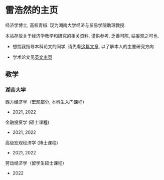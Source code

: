 # 雷浩然的主页

经济学博士, 高校青椒. 现为湖南大学经济与贸易学院助理教授.

本站存放关于经济学教学和研究的相关资料, 谨供参考. 乏善可陈, 姑妄观之可也.

- 想找我指导本科论文的同学, 请先看[这篇文章](ug-thesis), 以了解本人的主要研究方向

- 学术论文见[英文主页](/)

## 教学

### 湖南大学

西方经济学（宏观部分, 本科生入门课程）
- 2021, 2022

金融投资学 (硕士课程)
- 2021, 2022

高级宏观经济学 (博士课程)
- 2021, 2022

劳动经济学（留学生硕士课程）
- 2022

<!-- ## 外链

### 在线博弈

- [Game of trust]: 为何 Tit-for-tat (投桃报李---以牙还牙) 是好策略
- [Stable marriage problem]: 延迟接受算法 Gale-Shapley algorithm

[Game of trust]: https://ncase.me/trust/
[Stable marriage problem]: http://mathsite.math.berkeley.edu/smp/smp.html

### 其它

- [Nick Arnosti], 运筹学, 配给公共物品. 他的[《科研反思》]一文对我很有启发
- [Tim Roughgarden], 算法博弈论, 区块链
- [nLab], 数学维基. 我从这里学了一点拓扑


[Nick Arnosti]: https://nickarnosti.com/
[《科研反思》]: https://shimo.im/docs/rWrqxqcx933TkDCt/
[Tim Roughgarden]: http://timroughgarden.org/teaching.html
[nLab]: https://ncatlab.org/nlab/show/HomePage
 -->